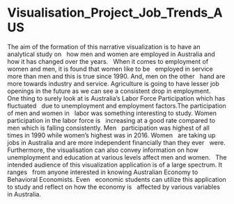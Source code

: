 # Visualisation_Project_Job_Trends_AUS

The   aim   of   the   formation   of   this   narrative   visualization   is   to   have   an   analytical   study   on   how   men   and   women   are   employed   in   Australia   and   how   it   has   changed   over   the   years.   When   it   comes   to   employment   of   women   and   men,   it   is   found   that   women   like   to   be   employed   in   service   more   than   men   and   this   is   true   since   1990.   And,   men   on   the   other   hand   are   more   towards   industry   and   service.   Agriculture   is   going   to   have   lesser   job   openings   in   the   future   as   we   can   see   a   consistent   drop   in   employment.   
One   thing   to   surely   look   at   is   Australia’s   Labor   Force   Participation   which   has   fluctuated   due   to   unemployment   and   employment   factors.The   participation   of   men   and   women   in   labor   was   something   interesting   to   study.   Women   participation   in   the   labor   force   is   increasing   at   a   good   rate   compared   to   men   which   is   falling   consistently.   Men   participation   was   highest   of   all   times   in   1990   while   women’s   highest   was   in   2016.   Women   are   taking   up   jobs   in   Australia   and   are   more   independent   financially   than   they   ever   were.   Furthermore,   the   visualisation   can   also   convey   information   on   how   unemployment   and   education   at   various   levels   affect   men   and   women.  
The   intended   audience   of   this   visualization   application   is   of   a   large   spectrum.   It   ranges   from   anyone   interested   in   knowing   Australian   Economy   to   Behavioral   Economists.   Even   economic   students   can   utilize   this   application   to   study   and   reflect   on   how   the   economy   is   affected   by   various   variables   in   Australia. 
